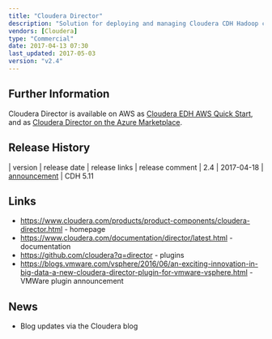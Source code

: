 ```yaml
---
title: "Cloudera Director"
description: "Solution for deploying and managing Cloudera CDH Hadoop clusters on cloud infrastructure based on automatically provisioned infrastructure with Hadoop provisioned on top via Cloudera Manager.  Includes out of the box support for Amazon Web Services, Microsoft Azure and Google Cloud Platform, with support for vSphere available from VMWare, with a Service Provider Interface (SPI) for adding support for new providers.  Supports the ability to scale clusters up and down, clone clusters, run post deployment scripts, and create Kerberized and highly available clusters.  Manageable through a web UI, a REST API (with Python and Java APIs) and a CLI.  Released at 1.0 in October 2014 as part of Cloudera Enterprise 5.2.  Free to download and use, with commercial support available as part of a Cloudera Enterprise subscription."
vendors: [Cloudera]
type: "Commercial"
date: 2017-04-13 07:30
last_updated: 2017-05-03
version: "v2.4"
---
```

## Further Information

Cloudera Director is available on AWS as [Cloudera EDH AWS Quick Start](https://aws.amazon.com/quickstart/architecture/cloudera/), and as [Cloudera Director on the Azure Marketplace](https://azuremarketplace.microsoft.com/en-us/marketplace/apps/cloudera.director-on-azure?tab=Overview).

## Release History

| version | release date | release links | release comment
| 2.4 | 2017-04-18 | [announcement](http://blog.cloudera.com/blog/2017/04/whats-new-in-cloudera-director-2-4/) | CDH 5.11

## Links

* <https://www.cloudera.com/products/product-components/cloudera-director.html> - homepage
* <https://www.cloudera.com/documentation/director/latest.html> - documentation
* <https://github.com/cloudera?q=director> - plugins
* <https://blogs.vmware.com/vsphere/2016/06/an-exciting-innovation-in-big-data-a-new-cloudera-director-plugin-for-vmware-vsphere.html> - VMWare plugin announcement

## News

* Blog updates via the Cloudera blog